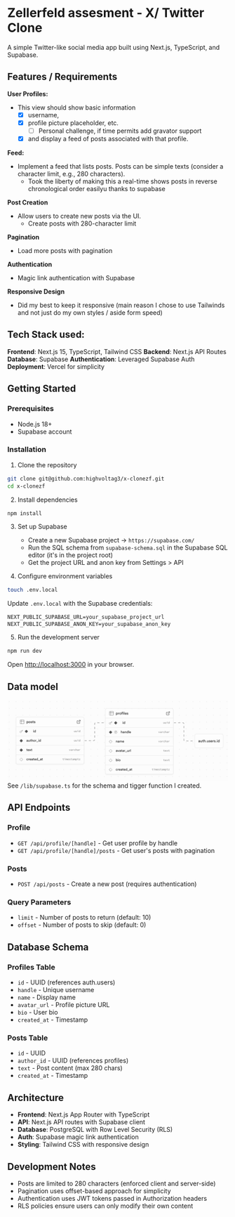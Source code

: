 # Zellerfeld assesment - X/ Twitter Clone

A simple Twitter-like social media app built using Next.js, TypeScript, and Supabase.

## Features / Requirements
**User Profiles:**
- This view should show basic information
  - [x] username, 
  - [x] profile picture placeholder, etc.
    - [ ]  Personal challenge, if time permits add gravator support
  - [x]  and display a feed of posts associated with that profile.

**Feed:**
- Implement a feed that lists posts. Posts can be simple texts (consider a character limit, e.g., 280 characters).
  - Took the liberty of making this a real-time shows posts in reverse chronological order easilyu thanks to supabase

**Post Creation**
- Allow users to create new posts via the UI.
  - Create posts with 280-character limit

**Pagination** 
- Load more posts with pagination

**Authentication** 
- Magic link authentication with Supabase

**Responsive Design** 
- Did my best to keep it responsive (main reason I chose to use Tailwinds and not just do my own styles / aside form speed)

## Tech Stack used:

**Frontend**: Next.js 15, TypeScript, Tailwind CSS
**Backend**: Next.js API Routes
**Database**: Supabase
**Authentication**: Leveraged Supabase Auth
**Deployment**: Vercel for simplicity 

## Getting Started

### Prerequisites

- Node.js 18+ 
- Supabase account

### Installation

1. Clone the repository
```bash
git clone git@github.com:highvoltag3/x-clonezf.git
cd x-clonezf
```

2. Install dependencies
```bash
npm install
```

3. Set up Supabase
   - Create a new Supabase project -> `https://supabase.com/`
   - Run the SQL schema from `supabase-schema.sql` in the Supabase SQL editor (it's in the project root)
   - Get the project URL and anon key from Settings > API

4. Configure environment variables
```bash
touch .env.local
```

Update `.env.local` with the Supabase credentials:
```
NEXT_PUBLIC_SUPABASE_URL=your_supabase_project_url
NEXT_PUBLIC_SUPABASE_ANON_KEY=your_supabase_anon_key
```

5. Run the development server
```bash
npm run dev
```

Open [http://localhost:3000](http://localhost:3000) in your browser.

## Data model
![Data Model Screenshot](public/datamodelscreenshot.png)
See `/lib/supabase.ts` for the schema and tigger function I created.

## API Endpoints

### Profile
- `GET /api/profile/[handle]` - Get user profile by handle
- `GET /api/profile/[handle]/posts` - Get user's posts with pagination

### Posts
- `POST /api/posts` - Create a new post (requires authentication)

### Query Parameters
- `limit` - Number of posts to return (default: 10)
- `offset` - Number of posts to skip (default: 0)

## Database Schema

### Profiles Table
- `id` - UUID (references auth.users)
- `handle` - Unique username
- `name` - Display name
- `avatar_url` - Profile picture URL
- `bio` - User bio
- `created_at` - Timestamp

### Posts Table
- `id` - UUID
- `author_id` - UUID (references profiles)
- `text` - Post content (max 280 chars)
- `created_at` - Timestamp

## Architecture

- **Frontend**: Next.js App Router with TypeScript
- **API**: Next.js API routes with Supabase client
- **Database**: PostgreSQL with Row Level Security (RLS)
- **Auth**: Supabase magic link authentication
- **Styling**: Tailwind CSS with responsive design

## Development Notes

- Posts are limited to 280 characters (enforced client and server-side)
- Pagination uses offset-based approach for simplicity
- Authentication uses JWT tokens passed in Authorization headers
- RLS policies ensure users can only modify their own content